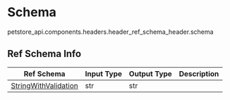 # Schema
petstore_api.components.headers.header_ref_schema_header.schema

## Ref Schema Info
Ref Schema | Input Type | Output Type | Description
---------- | ---------- | ----------- | ------------
[StringWithValidation](string_with_validation.md) | str | str |
